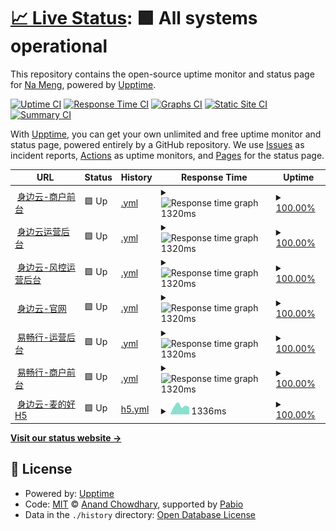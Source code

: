 # [📈 Live Status](https://iwangjie.github.io/sby): <!--live status--> **🟩 All systems operational**

This repository contains the open-source uptime monitor and status page for [Na Meng](https://iwangjie.github.io/sby), powered by [Upptime](https://github.com/upptime/upptime).

[![Uptime CI](https://github.com/iwangjie/sby/workflows/Uptime%20CI/badge.svg)](https://github.com/iwangjie/sby/actions?query=workflow%3A%22Uptime+CI%22)
[![Response Time CI](https://github.com/iwangjie/sby/workflows/Response%20Time%20CI/badge.svg)](https://github.com/iwangjie/sby/actions?query=workflow%3A%22Response+Time+CI%22)
[![Graphs CI](https://github.com/iwangjie/sby/workflows/Graphs%20CI/badge.svg)](https://github.com/iwangjie/sby/actions?query=workflow%3A%22Graphs+CI%22)
[![Static Site CI](https://github.com/iwangjie/sby/workflows/Static%20Site%20CI/badge.svg)](https://github.com/iwangjie/sby/actions?query=workflow%3A%22Static+Site+CI%22)
[![Summary CI](https://github.com/iwangjie/sby/workflows/Summary%20CI/badge.svg)](https://github.com/iwangjie/sby/actions?query=workflow%3A%22Summary+CI%22)

With [Upptime](https://upptime.js.org), you can get your own unlimited and free uptime monitor and status page, powered entirely by a GitHub repository. We use [Issues](https://github.com/iwangjie/sby/issues) as incident reports, [Actions](https://github.com/iwangjie/sby/actions) as uptime monitors, and [Pages](https://iwangjie.github.io/sby) for the status page.

<!--start: status pages-->
<!-- This summary is generated by Upptime (https://github.com/upptime/upptime) -->
<!-- Do not edit this manually, your changes will be overwritten -->
<!-- prettier-ignore -->
| URL | Status | History | Response Time | Uptime |
| --- | ------ | ------- | ------------- | ------ |
| <img alt="" src="https://icons.duckduckgo.com/ip3/merchant.serviceshare.com.ico" height="13"> [身边云-商户前台](https://merchant.serviceshare.com/login) | 🟩 Up | [.yml](https://github.com/iwangjie/sby/commits/HEAD/history/.yml) | <details><summary><img alt="Response time graph" src="./graphs//response-time-week.png" height="20"> 1320ms</summary><br><a href="https://iwangjie.github.io/sby/history/"><img alt="Response time 1360" src="https://img.shields.io/endpoint?url=https%3A%2F%2Fraw.githubusercontent.com%2Fiwangjie%2Fsby%2FHEAD%2Fapi%2F%2Fresponse-time.json"></a><br><a href="https://iwangjie.github.io/sby/history/"><img alt="24-hour response time 1294" src="https://img.shields.io/endpoint?url=https%3A%2F%2Fraw.githubusercontent.com%2Fiwangjie%2Fsby%2FHEAD%2Fapi%2F%2Fresponse-time-day.json"></a><br><a href="https://iwangjie.github.io/sby/history/"><img alt="7-day response time 1320" src="https://img.shields.io/endpoint?url=https%3A%2F%2Fraw.githubusercontent.com%2Fiwangjie%2Fsby%2FHEAD%2Fapi%2F%2Fresponse-time-week.json"></a><br><a href="https://iwangjie.github.io/sby/history/"><img alt="30-day response time 1353" src="https://img.shields.io/endpoint?url=https%3A%2F%2Fraw.githubusercontent.com%2Fiwangjie%2Fsby%2FHEAD%2Fapi%2F%2Fresponse-time-month.json"></a><br><a href="https://iwangjie.github.io/sby/history/"><img alt="1-year response time 1360" src="https://img.shields.io/endpoint?url=https%3A%2F%2Fraw.githubusercontent.com%2Fiwangjie%2Fsby%2FHEAD%2Fapi%2F%2Fresponse-time-year.json"></a></details> | <details><summary><a href="https://iwangjie.github.io/sby/history/">100.00%</a></summary><a href="https://iwangjie.github.io/sby/history/"><img alt="All-time uptime 99.96%" src="https://img.shields.io/endpoint?url=https%3A%2F%2Fraw.githubusercontent.com%2Fiwangjie%2Fsby%2FHEAD%2Fapi%2F%2Fuptime.json"></a><br><a href="https://iwangjie.github.io/sby/history/"><img alt="24-hour uptime 100.00%" src="https://img.shields.io/endpoint?url=https%3A%2F%2Fraw.githubusercontent.com%2Fiwangjie%2Fsby%2FHEAD%2Fapi%2F%2Fuptime-day.json"></a><br><a href="https://iwangjie.github.io/sby/history/"><img alt="7-day uptime 100.00%" src="https://img.shields.io/endpoint?url=https%3A%2F%2Fraw.githubusercontent.com%2Fiwangjie%2Fsby%2FHEAD%2Fapi%2F%2Fuptime-week.json"></a><br><a href="https://iwangjie.github.io/sby/history/"><img alt="30-day uptime 99.96%" src="https://img.shields.io/endpoint?url=https%3A%2F%2Fraw.githubusercontent.com%2Fiwangjie%2Fsby%2FHEAD%2Fapi%2F%2Fuptime-month.json"></a><br><a href="https://iwangjie.github.io/sby/history/"><img alt="1-year uptime 99.96%" src="https://img.shields.io/endpoint?url=https%3A%2F%2Fraw.githubusercontent.com%2Fiwangjie%2Fsby%2FHEAD%2Fapi%2F%2Fuptime-year.json"></a></details>
| <img alt="" src="https://icons.duckduckgo.com/ip3/manage.serviceshare.com.ico" height="13"> [身边云运营后台](https://manage.serviceshare.com/login?redirect=%2F) | 🟩 Up | [.yml](https://github.com/iwangjie/sby/commits/HEAD/history/.yml) | <details><summary><img alt="Response time graph" src="./graphs//response-time-week.png" height="20"> 1320ms</summary><br><a href="https://iwangjie.github.io/sby/history/"><img alt="Response time 1360" src="https://img.shields.io/endpoint?url=https%3A%2F%2Fraw.githubusercontent.com%2Fiwangjie%2Fsby%2FHEAD%2Fapi%2F%2Fresponse-time.json"></a><br><a href="https://iwangjie.github.io/sby/history/"><img alt="24-hour response time 1294" src="https://img.shields.io/endpoint?url=https%3A%2F%2Fraw.githubusercontent.com%2Fiwangjie%2Fsby%2FHEAD%2Fapi%2F%2Fresponse-time-day.json"></a><br><a href="https://iwangjie.github.io/sby/history/"><img alt="7-day response time 1320" src="https://img.shields.io/endpoint?url=https%3A%2F%2Fraw.githubusercontent.com%2Fiwangjie%2Fsby%2FHEAD%2Fapi%2F%2Fresponse-time-week.json"></a><br><a href="https://iwangjie.github.io/sby/history/"><img alt="30-day response time 1353" src="https://img.shields.io/endpoint?url=https%3A%2F%2Fraw.githubusercontent.com%2Fiwangjie%2Fsby%2FHEAD%2Fapi%2F%2Fresponse-time-month.json"></a><br><a href="https://iwangjie.github.io/sby/history/"><img alt="1-year response time 1360" src="https://img.shields.io/endpoint?url=https%3A%2F%2Fraw.githubusercontent.com%2Fiwangjie%2Fsby%2FHEAD%2Fapi%2F%2Fresponse-time-year.json"></a></details> | <details><summary><a href="https://iwangjie.github.io/sby/history/">100.00%</a></summary><a href="https://iwangjie.github.io/sby/history/"><img alt="All-time uptime 99.96%" src="https://img.shields.io/endpoint?url=https%3A%2F%2Fraw.githubusercontent.com%2Fiwangjie%2Fsby%2FHEAD%2Fapi%2F%2Fuptime.json"></a><br><a href="https://iwangjie.github.io/sby/history/"><img alt="24-hour uptime 100.00%" src="https://img.shields.io/endpoint?url=https%3A%2F%2Fraw.githubusercontent.com%2Fiwangjie%2Fsby%2FHEAD%2Fapi%2F%2Fuptime-day.json"></a><br><a href="https://iwangjie.github.io/sby/history/"><img alt="7-day uptime 100.00%" src="https://img.shields.io/endpoint?url=https%3A%2F%2Fraw.githubusercontent.com%2Fiwangjie%2Fsby%2FHEAD%2Fapi%2F%2Fuptime-week.json"></a><br><a href="https://iwangjie.github.io/sby/history/"><img alt="30-day uptime 99.96%" src="https://img.shields.io/endpoint?url=https%3A%2F%2Fraw.githubusercontent.com%2Fiwangjie%2Fsby%2FHEAD%2Fapi%2F%2Fuptime-month.json"></a><br><a href="https://iwangjie.github.io/sby/history/"><img alt="1-year uptime 99.96%" src="https://img.shields.io/endpoint?url=https%3A%2F%2Fraw.githubusercontent.com%2Fiwangjie%2Fsby%2FHEAD%2Fapi%2F%2Fuptime-year.json"></a></details>
| <img alt="" src="https://icons.duckduckgo.com/ip3/risk.serviceshare.com.ico" height="13"> [身边云-风控运营后台](https://risk.serviceshare.com/) | 🟩 Up | [.yml](https://github.com/iwangjie/sby/commits/HEAD/history/.yml) | <details><summary><img alt="Response time graph" src="./graphs//response-time-week.png" height="20"> 1320ms</summary><br><a href="https://iwangjie.github.io/sby/history/"><img alt="Response time 1360" src="https://img.shields.io/endpoint?url=https%3A%2F%2Fraw.githubusercontent.com%2Fiwangjie%2Fsby%2FHEAD%2Fapi%2F%2Fresponse-time.json"></a><br><a href="https://iwangjie.github.io/sby/history/"><img alt="24-hour response time 1294" src="https://img.shields.io/endpoint?url=https%3A%2F%2Fraw.githubusercontent.com%2Fiwangjie%2Fsby%2FHEAD%2Fapi%2F%2Fresponse-time-day.json"></a><br><a href="https://iwangjie.github.io/sby/history/"><img alt="7-day response time 1320" src="https://img.shields.io/endpoint?url=https%3A%2F%2Fraw.githubusercontent.com%2Fiwangjie%2Fsby%2FHEAD%2Fapi%2F%2Fresponse-time-week.json"></a><br><a href="https://iwangjie.github.io/sby/history/"><img alt="30-day response time 1353" src="https://img.shields.io/endpoint?url=https%3A%2F%2Fraw.githubusercontent.com%2Fiwangjie%2Fsby%2FHEAD%2Fapi%2F%2Fresponse-time-month.json"></a><br><a href="https://iwangjie.github.io/sby/history/"><img alt="1-year response time 1360" src="https://img.shields.io/endpoint?url=https%3A%2F%2Fraw.githubusercontent.com%2Fiwangjie%2Fsby%2FHEAD%2Fapi%2F%2Fresponse-time-year.json"></a></details> | <details><summary><a href="https://iwangjie.github.io/sby/history/">100.00%</a></summary><a href="https://iwangjie.github.io/sby/history/"><img alt="All-time uptime 99.96%" src="https://img.shields.io/endpoint?url=https%3A%2F%2Fraw.githubusercontent.com%2Fiwangjie%2Fsby%2FHEAD%2Fapi%2F%2Fuptime.json"></a><br><a href="https://iwangjie.github.io/sby/history/"><img alt="24-hour uptime 100.00%" src="https://img.shields.io/endpoint?url=https%3A%2F%2Fraw.githubusercontent.com%2Fiwangjie%2Fsby%2FHEAD%2Fapi%2F%2Fuptime-day.json"></a><br><a href="https://iwangjie.github.io/sby/history/"><img alt="7-day uptime 100.00%" src="https://img.shields.io/endpoint?url=https%3A%2F%2Fraw.githubusercontent.com%2Fiwangjie%2Fsby%2FHEAD%2Fapi%2F%2Fuptime-week.json"></a><br><a href="https://iwangjie.github.io/sby/history/"><img alt="30-day uptime 99.96%" src="https://img.shields.io/endpoint?url=https%3A%2F%2Fraw.githubusercontent.com%2Fiwangjie%2Fsby%2FHEAD%2Fapi%2F%2Fuptime-month.json"></a><br><a href="https://iwangjie.github.io/sby/history/"><img alt="1-year uptime 99.96%" src="https://img.shields.io/endpoint?url=https%3A%2F%2Fraw.githubusercontent.com%2Fiwangjie%2Fsby%2FHEAD%2Fapi%2F%2Fuptime-year.json"></a></details>
| <img alt="" src="https://icons.duckduckgo.com/ip3/serviceshare.com.ico" height="13"> [身边云-官网](hhttps://serviceshare.com/) | 🟩 Up | [.yml](https://github.com/iwangjie/sby/commits/HEAD/history/.yml) | <details><summary><img alt="Response time graph" src="./graphs//response-time-week.png" height="20"> 1320ms</summary><br><a href="https://iwangjie.github.io/sby/history/"><img alt="Response time 1360" src="https://img.shields.io/endpoint?url=https%3A%2F%2Fraw.githubusercontent.com%2Fiwangjie%2Fsby%2FHEAD%2Fapi%2F%2Fresponse-time.json"></a><br><a href="https://iwangjie.github.io/sby/history/"><img alt="24-hour response time 1294" src="https://img.shields.io/endpoint?url=https%3A%2F%2Fraw.githubusercontent.com%2Fiwangjie%2Fsby%2FHEAD%2Fapi%2F%2Fresponse-time-day.json"></a><br><a href="https://iwangjie.github.io/sby/history/"><img alt="7-day response time 1320" src="https://img.shields.io/endpoint?url=https%3A%2F%2Fraw.githubusercontent.com%2Fiwangjie%2Fsby%2FHEAD%2Fapi%2F%2Fresponse-time-week.json"></a><br><a href="https://iwangjie.github.io/sby/history/"><img alt="30-day response time 1353" src="https://img.shields.io/endpoint?url=https%3A%2F%2Fraw.githubusercontent.com%2Fiwangjie%2Fsby%2FHEAD%2Fapi%2F%2Fresponse-time-month.json"></a><br><a href="https://iwangjie.github.io/sby/history/"><img alt="1-year response time 1360" src="https://img.shields.io/endpoint?url=https%3A%2F%2Fraw.githubusercontent.com%2Fiwangjie%2Fsby%2FHEAD%2Fapi%2F%2Fresponse-time-year.json"></a></details> | <details><summary><a href="https://iwangjie.github.io/sby/history/">100.00%</a></summary><a href="https://iwangjie.github.io/sby/history/"><img alt="All-time uptime 99.96%" src="https://img.shields.io/endpoint?url=https%3A%2F%2Fraw.githubusercontent.com%2Fiwangjie%2Fsby%2FHEAD%2Fapi%2F%2Fuptime.json"></a><br><a href="https://iwangjie.github.io/sby/history/"><img alt="24-hour uptime 100.00%" src="https://img.shields.io/endpoint?url=https%3A%2F%2Fraw.githubusercontent.com%2Fiwangjie%2Fsby%2FHEAD%2Fapi%2F%2Fuptime-day.json"></a><br><a href="https://iwangjie.github.io/sby/history/"><img alt="7-day uptime 100.00%" src="https://img.shields.io/endpoint?url=https%3A%2F%2Fraw.githubusercontent.com%2Fiwangjie%2Fsby%2FHEAD%2Fapi%2F%2Fuptime-week.json"></a><br><a href="https://iwangjie.github.io/sby/history/"><img alt="30-day uptime 99.96%" src="https://img.shields.io/endpoint?url=https%3A%2F%2Fraw.githubusercontent.com%2Fiwangjie%2Fsby%2FHEAD%2Fapi%2F%2Fuptime-month.json"></a><br><a href="https://iwangjie.github.io/sby/history/"><img alt="1-year uptime 99.96%" src="https://img.shields.io/endpoint?url=https%3A%2F%2Fraw.githubusercontent.com%2Fiwangjie%2Fsby%2FHEAD%2Fapi%2F%2Fuptime-year.json"></a></details>
| <img alt="" src="https://icons.duckduckgo.com/ip3/manage.ycxlg.com.ico" height="13"> [易畅行-运营后台](https://manage.ycxlg.com/login?redirect=%2F) | 🟩 Up | [.yml](https://github.com/iwangjie/sby/commits/HEAD/history/.yml) | <details><summary><img alt="Response time graph" src="./graphs//response-time-week.png" height="20"> 1320ms</summary><br><a href="https://iwangjie.github.io/sby/history/"><img alt="Response time 1360" src="https://img.shields.io/endpoint?url=https%3A%2F%2Fraw.githubusercontent.com%2Fiwangjie%2Fsby%2FHEAD%2Fapi%2F%2Fresponse-time.json"></a><br><a href="https://iwangjie.github.io/sby/history/"><img alt="24-hour response time 1294" src="https://img.shields.io/endpoint?url=https%3A%2F%2Fraw.githubusercontent.com%2Fiwangjie%2Fsby%2FHEAD%2Fapi%2F%2Fresponse-time-day.json"></a><br><a href="https://iwangjie.github.io/sby/history/"><img alt="7-day response time 1320" src="https://img.shields.io/endpoint?url=https%3A%2F%2Fraw.githubusercontent.com%2Fiwangjie%2Fsby%2FHEAD%2Fapi%2F%2Fresponse-time-week.json"></a><br><a href="https://iwangjie.github.io/sby/history/"><img alt="30-day response time 1353" src="https://img.shields.io/endpoint?url=https%3A%2F%2Fraw.githubusercontent.com%2Fiwangjie%2Fsby%2FHEAD%2Fapi%2F%2Fresponse-time-month.json"></a><br><a href="https://iwangjie.github.io/sby/history/"><img alt="1-year response time 1360" src="https://img.shields.io/endpoint?url=https%3A%2F%2Fraw.githubusercontent.com%2Fiwangjie%2Fsby%2FHEAD%2Fapi%2F%2Fresponse-time-year.json"></a></details> | <details><summary><a href="https://iwangjie.github.io/sby/history/">100.00%</a></summary><a href="https://iwangjie.github.io/sby/history/"><img alt="All-time uptime 99.96%" src="https://img.shields.io/endpoint?url=https%3A%2F%2Fraw.githubusercontent.com%2Fiwangjie%2Fsby%2FHEAD%2Fapi%2F%2Fuptime.json"></a><br><a href="https://iwangjie.github.io/sby/history/"><img alt="24-hour uptime 100.00%" src="https://img.shields.io/endpoint?url=https%3A%2F%2Fraw.githubusercontent.com%2Fiwangjie%2Fsby%2FHEAD%2Fapi%2F%2Fuptime-day.json"></a><br><a href="https://iwangjie.github.io/sby/history/"><img alt="7-day uptime 100.00%" src="https://img.shields.io/endpoint?url=https%3A%2F%2Fraw.githubusercontent.com%2Fiwangjie%2Fsby%2FHEAD%2Fapi%2F%2Fuptime-week.json"></a><br><a href="https://iwangjie.github.io/sby/history/"><img alt="30-day uptime 99.96%" src="https://img.shields.io/endpoint?url=https%3A%2F%2Fraw.githubusercontent.com%2Fiwangjie%2Fsby%2FHEAD%2Fapi%2F%2Fuptime-month.json"></a><br><a href="https://iwangjie.github.io/sby/history/"><img alt="1-year uptime 99.96%" src="https://img.shields.io/endpoint?url=https%3A%2F%2Fraw.githubusercontent.com%2Fiwangjie%2Fsby%2FHEAD%2Fapi%2F%2Fuptime-year.json"></a></details>
| <img alt="" src="https://icons.duckduckgo.com/ip3/merchant.ycxlg.com.ico" height="13"> [易畅行-商户前台](https://merchant.ycxlg.com/login) | 🟩 Up | [.yml](https://github.com/iwangjie/sby/commits/HEAD/history/.yml) | <details><summary><img alt="Response time graph" src="./graphs//response-time-week.png" height="20"> 1320ms</summary><br><a href="https://iwangjie.github.io/sby/history/"><img alt="Response time 1360" src="https://img.shields.io/endpoint?url=https%3A%2F%2Fraw.githubusercontent.com%2Fiwangjie%2Fsby%2FHEAD%2Fapi%2F%2Fresponse-time.json"></a><br><a href="https://iwangjie.github.io/sby/history/"><img alt="24-hour response time 1294" src="https://img.shields.io/endpoint?url=https%3A%2F%2Fraw.githubusercontent.com%2Fiwangjie%2Fsby%2FHEAD%2Fapi%2F%2Fresponse-time-day.json"></a><br><a href="https://iwangjie.github.io/sby/history/"><img alt="7-day response time 1320" src="https://img.shields.io/endpoint?url=https%3A%2F%2Fraw.githubusercontent.com%2Fiwangjie%2Fsby%2FHEAD%2Fapi%2F%2Fresponse-time-week.json"></a><br><a href="https://iwangjie.github.io/sby/history/"><img alt="30-day response time 1353" src="https://img.shields.io/endpoint?url=https%3A%2F%2Fraw.githubusercontent.com%2Fiwangjie%2Fsby%2FHEAD%2Fapi%2F%2Fresponse-time-month.json"></a><br><a href="https://iwangjie.github.io/sby/history/"><img alt="1-year response time 1360" src="https://img.shields.io/endpoint?url=https%3A%2F%2Fraw.githubusercontent.com%2Fiwangjie%2Fsby%2FHEAD%2Fapi%2F%2Fresponse-time-year.json"></a></details> | <details><summary><a href="https://iwangjie.github.io/sby/history/">100.00%</a></summary><a href="https://iwangjie.github.io/sby/history/"><img alt="All-time uptime 99.96%" src="https://img.shields.io/endpoint?url=https%3A%2F%2Fraw.githubusercontent.com%2Fiwangjie%2Fsby%2FHEAD%2Fapi%2F%2Fuptime.json"></a><br><a href="https://iwangjie.github.io/sby/history/"><img alt="24-hour uptime 100.00%" src="https://img.shields.io/endpoint?url=https%3A%2F%2Fraw.githubusercontent.com%2Fiwangjie%2Fsby%2FHEAD%2Fapi%2F%2Fuptime-day.json"></a><br><a href="https://iwangjie.github.io/sby/history/"><img alt="7-day uptime 100.00%" src="https://img.shields.io/endpoint?url=https%3A%2F%2Fraw.githubusercontent.com%2Fiwangjie%2Fsby%2FHEAD%2Fapi%2F%2Fuptime-week.json"></a><br><a href="https://iwangjie.github.io/sby/history/"><img alt="30-day uptime 99.96%" src="https://img.shields.io/endpoint?url=https%3A%2F%2Fraw.githubusercontent.com%2Fiwangjie%2Fsby%2FHEAD%2Fapi%2F%2Fuptime-month.json"></a><br><a href="https://iwangjie.github.io/sby/history/"><img alt="1-year uptime 99.96%" src="https://img.shields.io/endpoint?url=https%3A%2F%2Fraw.githubusercontent.com%2Fiwangjie%2Fsby%2FHEAD%2Fapi%2F%2Fuptime-year.json"></a></details>
| <img alt="" src="https://icons.duckduckgo.com/ip3/huibutie-h5.serviceshare.com.ico" height="13"> [身边云-麦的好H5](https://huibutie-h5.serviceshare.com/#/pages/user/login?redirectUrl=%252F) | 🟩 Up | [h5.yml](https://github.com/iwangjie/sby/commits/HEAD/history/h5.yml) | <details><summary><img alt="Response time graph" src="./graphs/h5/response-time-week.png" height="20"> 1336ms</summary><br><a href="https://iwangjie.github.io/sby/history/h5"><img alt="Response time 1279" src="https://img.shields.io/endpoint?url=https%3A%2F%2Fraw.githubusercontent.com%2Fiwangjie%2Fsby%2FHEAD%2Fapi%2Fh5%2Fresponse-time.json"></a><br><a href="https://iwangjie.github.io/sby/history/h5"><img alt="24-hour response time 1110" src="https://img.shields.io/endpoint?url=https%3A%2F%2Fraw.githubusercontent.com%2Fiwangjie%2Fsby%2FHEAD%2Fapi%2Fh5%2Fresponse-time-day.json"></a><br><a href="https://iwangjie.github.io/sby/history/h5"><img alt="7-day response time 1336" src="https://img.shields.io/endpoint?url=https%3A%2F%2Fraw.githubusercontent.com%2Fiwangjie%2Fsby%2FHEAD%2Fapi%2Fh5%2Fresponse-time-week.json"></a><br><a href="https://iwangjie.github.io/sby/history/h5"><img alt="30-day response time 1259" src="https://img.shields.io/endpoint?url=https%3A%2F%2Fraw.githubusercontent.com%2Fiwangjie%2Fsby%2FHEAD%2Fapi%2Fh5%2Fresponse-time-month.json"></a><br><a href="https://iwangjie.github.io/sby/history/h5"><img alt="1-year response time 1279" src="https://img.shields.io/endpoint?url=https%3A%2F%2Fraw.githubusercontent.com%2Fiwangjie%2Fsby%2FHEAD%2Fapi%2Fh5%2Fresponse-time-year.json"></a></details> | <details><summary><a href="https://iwangjie.github.io/sby/history/h5">100.00%</a></summary><a href="https://iwangjie.github.io/sby/history/h5"><img alt="All-time uptime 99.96%" src="https://img.shields.io/endpoint?url=https%3A%2F%2Fraw.githubusercontent.com%2Fiwangjie%2Fsby%2FHEAD%2Fapi%2Fh5%2Fuptime.json"></a><br><a href="https://iwangjie.github.io/sby/history/h5"><img alt="24-hour uptime 100.00%" src="https://img.shields.io/endpoint?url=https%3A%2F%2Fraw.githubusercontent.com%2Fiwangjie%2Fsby%2FHEAD%2Fapi%2Fh5%2Fuptime-day.json"></a><br><a href="https://iwangjie.github.io/sby/history/h5"><img alt="7-day uptime 100.00%" src="https://img.shields.io/endpoint?url=https%3A%2F%2Fraw.githubusercontent.com%2Fiwangjie%2Fsby%2FHEAD%2Fapi%2Fh5%2Fuptime-week.json"></a><br><a href="https://iwangjie.github.io/sby/history/h5"><img alt="30-day uptime 99.96%" src="https://img.shields.io/endpoint?url=https%3A%2F%2Fraw.githubusercontent.com%2Fiwangjie%2Fsby%2FHEAD%2Fapi%2Fh5%2Fuptime-month.json"></a><br><a href="https://iwangjie.github.io/sby/history/h5"><img alt="1-year uptime 99.96%" src="https://img.shields.io/endpoint?url=https%3A%2F%2Fraw.githubusercontent.com%2Fiwangjie%2Fsby%2FHEAD%2Fapi%2Fh5%2Fuptime-year.json"></a></details>

<!--end: status pages-->

[**Visit our status website →**](https://iwangjie.github.io/sby)

## 📄 License

- Powered by: [Upptime](https://github.com/upptime/upptime)
- Code: [MIT](./LICENSE) © [Anand Chowdhary](https://anandchowdhary.com), supported by [Pabio](https://pabio.com)
- Data in the `./history` directory: [Open Database License](https://opendatacommons.org/licenses/odbl/1-0/)
